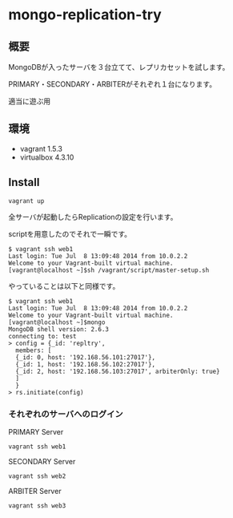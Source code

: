 mongo-replication-try
=====================

## 概要

MongoDBが入ったサーバを３台立てて、レプリカセットを試します。

PRIMARY・SECONDARY・ARBITERがそれぞれ１台になります。

適当に遊ぶ用

## 環境

* vagrant 1.5.3
* virtualbox 4.3.10

## Install

```
vagrant up
```

全サーバが起動したらReplicationの設定を行います。

scriptを用意したのでそれで一瞬です。

```
$ vagrant ssh web1
Last login: Tue Jul  8 13:09:48 2014 from 10.0.2.2
Welcome to your Vagrant-built virtual machine.
[vagrant@localhost ~]$sh /vagrant/script/master-setup.sh
```

やっていることは以下と同様です。

```
$ vagrant ssh web1
Last login: Tue Jul  8 13:09:48 2014 from 10.0.2.2
Welcome to your Vagrant-built virtual machine.
[vagrant@localhost ~]$mongo
MongoDB shell version: 2.6.3
connecting to: test
> config = {_id: 'repltry',
  members: [
  {_id: 0, host: '192.168.56.101:27017'},
  {_id: 1, host: '192.168.56.102:27017'},
  {_id: 2, host: '192.168.56.103:27017', arbiterOnly: true}
  ]
  }
> rs.initiate(config)
```

### それぞれのサーバへのログイン

PRIMARY Server

```
vagrant ssh web1
```

SECONDARY Server

```
vagrant ssh web2
```

ARBITER Server

```
vagrant ssh web3
```
